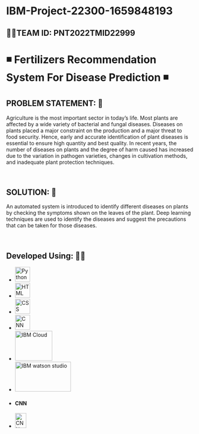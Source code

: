 # IBM-Project-22300-1659848193
<h2> 👩‍💻TEAM ID: PNT2022TMID22999</h2>
<h1>◾ Fertilizers Recommendation System For Disease Prediction ◾</h1>
<h2>PROBLEM STATEMENT: 🤔</h2>
<p>Agriculture is the most important sector in today’s life. Most plants are affected by a wide variety of bacterial and fungal diseases. 
Diseases on plants placed a major constraint on the production and a major threat to food security. Hence, early and accurate identification of plant 
diseases is essential to ensure high quantity and best quality. In recent years, the number of diseases on plants and the degree of harm caused has 
increased due to the variation in pathogen varieties, changes in cultivation methods, and inadequate plant protection techniques.</p>
<br>
<h2>SOLUTION: 📌</h2>
     <p>An automated system is introduced to identify different diseases on plants by checking the symptoms shown on the leaves of the plant. 
Deep learning techniques are used to identify the diseases and suggest the precautions that can be taken for those diseases.</p>
<br>
<h2>Developed Using: 👩‍💻 </h2>
<ul>
<li><a href="https://www.python.org/"><img src="https://upload.wikimedia.org/wikipedia/commons/thumb/0/0a/Python.svg/768px-Python.svg.png" alt="Python"  width="40" 
     height="40"></a></li>
  <li><a href="https://html.com/"><img src="https://cdn-icons-png.flaticon.com/512/888/888859.png" alt="HTML"  width="40" 
     height="40"></a></li>
  <li><a href="https://www.w3schools.com/css/"><img src="https://cdn-icons-png.flaticon.com/512/888/888847.png" alt="CSS"  width="40" 
     height="40"></a></li>
  <li><a href=https://www.ibm.com/in-en/cloud/learn/deep-learning#:~:text=Deep%20learning%20is%20a%20subset,from%20large%20amounts%20of%20data">
    <img src="https://e7.pngegg.com/pngimages/923/684/png-clipart-chatbot-artificial-intelligence-technology-machine-learning-technology-electronics-logo.png" alt="CNN"  width="40" 
     height="40"></a></li>
  <li><a href="https://www.google.com/aclk?sa=l&ai=DChcSEwj9v7Smmrr7AhX8mWYCHQMrA6wYABAAGgJzbQ&sig=AOD64_0Yq5vI_1HDhRF5fXyW4w84w4jL8g&q&adurl&ved=2ahUKEwiMx66mmrr7AhXmcGwGHR8iBhAQ0Qx6BAgGEAE">
    <img src="https://www.arelion.com/dam/jcr:993ba4cc-57f0-4d8a-b4b2-71a2a58be8e8/IBM%20Cloud.png" alt="IBM Cloud"  width="100" 
     height="80"></a></li>
  <li><a href="https://www.ibm.com/in-en/cloud/watson-studio?utm_content=SRCWW&p1=Search&p4=43700055685618375&p5=e&gclid=CjwKCAiAmuKbBhA2EiwAxQnt7zqtXKnlH2ON3MWe5YxFJFvHqyh7IES8O4sA8mTG2p7YU6lZQWxOeBoCZT0QAvD_BwE&gclsrc=aw.ds">
    <img src="https://ibm.github.io/watson-studio-workshop/housing-price-predictor/assets/watson_logo.png" alt="IBM watson studio"  width="150" 
     height="80"></a></li>
    <li><h4>CNN</h4></li>
    <li><img src="https://upload.wikimedia.org/wikipedia/commons/thumb/3/38/Jupyter_logo.svg/1200px-Jupyter_logo.svg.png" alt="CNN"  width="30" 
     height="40"></a></li>
</ul> 
